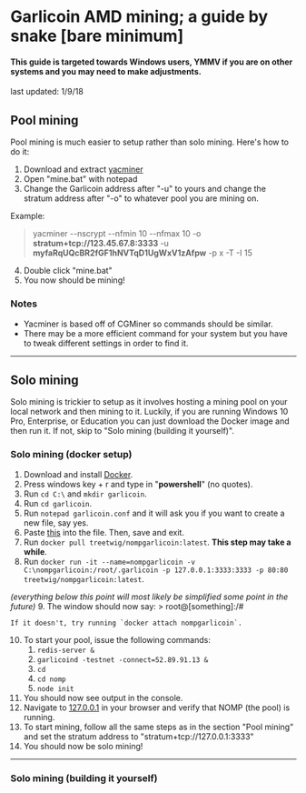 # Garlicoin AMD mining; a guide by snake [bare minimum]
#### This guide is targeted towards Windows users, YMMV if you are on other systems and you may need to make adjustments.
last updated: 1/9/18
## Pool mining
Pool mining is much easier to setup rather than solo mining. Here's how to do it:

1. Download and extract [yacminer](https://drive.google.com/file/d/1T5P2sm0iYFwGU1kViK7yyKVKsMsULSVg/view?usp=sharing)
2. Open "mine.bat" with notepad
3. Change the Garlicoin address after "-u" to yours and change the stratum address after "-o" to whatever pool you are mining on.

Example:
> yacminer --nscrypt --nfmin 10 --nfmax 10 -o **stratum+tcp://123.45.67.8:3333** -u **myfaRqUQcBR2fGF1hNVTqD1UgWxV1zAfpw** -p x -T -I 15

4. Double click "mine.bat"
5. You now should be mining!

### Notes
* Yacminer is based off of CGMiner so commands should be similar.
* There may be a more efficient command for your system but you have to tweak different settings in order to find it.
***
## Solo mining
Solo mining is trickier to setup as it involves hosting a mining pool on your local network and then mining to it. Luckily, if you are running Windows 10 Pro, Enterprise, or Education you can just download the Docker image and then run it. If not, skip to "Solo mining (building it yourself)".
### Solo mining (docker setup)
1. Download and install [Docker](https://www.docker.com/docker-windows).
2. Press windows key + r and type in "**powershell**" (no quotes).
3. Run `cd C:\` and `mkdir garlicoin`.
4. Run `cd garlicoin`.
5. Run `notepad garlicoin.conf` and it will ask you if you want to create a new file, say yes.
6. Paste [this](https://pastebin.com/raw/BRGF9DTw) into the file. Then, save and exit.
7. Run `docker pull treetwig/nompgarlicoin:latest`. **This step may take a while**.
8. Run `docker run -it --name=nompgarlicoin -v C:\nompgarlicoin:/root/.garlicoin -p 127.0.0.1:3333:3333 -p 80:80 treetwig/nompgarlicoin:latest`.

*(everything below this point will most likely be simplified some point in the future)*
9. The window should now say:
	> root@[something]:/#

	If it doesn't, try running `docker attach nompgarlicoin`.
10. To start your pool, issue the following commands:
	1. `redis-server &`
	2. `garlicoind -testnet -connect=52.89.91.13 &`
	3. `cd`
	4. `cd nomp`
	5. `node init`
11. You should now see output in the console.
12. Navigate to [127.0.0.1](http://127.0.0.1) in your browser and verify that NOMP (the pool) is running.
13. To start mining, follow all the same steps as in the section "Pool mining" and set the stratum address to "stratum+tcp://127.0.0.1:3333"
14. You should now be solo mining!

***
### Solo mining (building it yourself)
